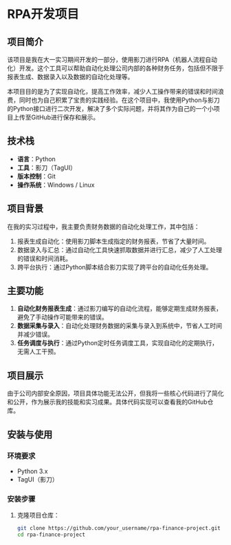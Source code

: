 # RPA开发项目

## 项目简介

该项目是我在大一实习期间开发的一部分，使用影刀进行RPA（机器人流程自动化）开发。这个工具可以帮助自动化处理公司内部的各种财务任务，包括但不限于报表生成、数据录入以及数据的自动化处理等。

本项目目的是为了实现自动化，提高工作效率，减少人工操作带来的错误和时间浪费，同时也为自己积累了宝贵的实践经验。在这个项目中，我使用Python与影刀的Python接口进行二次开发，解决了多个实际问题，并将其作为自己的一个小项目上传至GitHub进行保存和展示。

## 技术栈

- **语言**：Python
- **工具**：影刀（TagUI）
- **版本控制**：Git
- **操作系统**：Windows / Linux

## 项目背景

在我的实习过程中，我主要负责财务数据的自动化处理工作，其中包括：
1. 报表生成自动化：使用影刀脚本生成指定的财务报表，节省了大量时间。
2. 数据录入与汇总：通过自动化工具快速抓取数据并进行汇总，减少了人工处理的错误和时间消耗。
3. 跨平台执行：通过Python脚本结合影刀实现了跨平台的自动化任务处理。

## 主要功能

1. **自动化财务报表生成**：通过影刀编写的自动化流程，能够定期生成财务报表，避免了手动操作可能带来的错误。
2. **数据采集与录入**：自动化处理财务数据的采集与录入到系统中，节省人工时间并减少错误。
3. **任务调度与执行**：通过Python定时任务调度工具，实现自动化的定期执行，无需人工干预。

## 项目展示

由于公司内部安全原因，项目具体功能无法公开，但我将一些核心代码进行了简化和公开，作为展示我的技能和实习成果。具体代码实现可以查看我的GitHub仓库。

## 安装与使用

### 环境要求

- Python 3.x
- TagUI（影刀）

### 安装步骤

1. 克隆项目仓库：

   ```bash
   git clone https://github.com/your_username/rpa-finance-project.git
   cd rpa-finance-project
